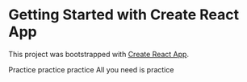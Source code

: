 # Getting Started with Create React App

This project was bootstrapped with [Create React App](https://github.com/facebook/create-react-app).

Practice practice practice
All you need is practice

